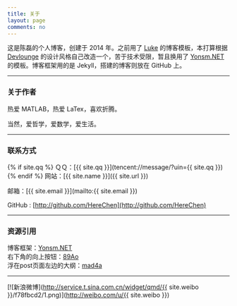 ```yaml
---
title: 关于
layout: page
comments: no
---
```


<!-- {{ site.about }} -->
这是陈磊的个人博客，创建于 2014 年。之前用了 [Luke](http://geeklu.com) 的博客模板，本打算根据 [Devlounge](http://www.devlounge.net/) 的设计风格自己改造一个，苦于技术受限，暂且换用了 [Yonsm.NET](http://yonsm.net/) 的模板。博客框架用的是 Jekyll，搭建的博客则放在 GitHub 上。

----

### 关于作者

热爱 MATLAB，热爱 LaTex，喜欢折腾。

当然，爱哲学，爱数学，爱生活。

----

### 联系方式

{% if site.qq %}
ＱＱ：[{{ site.qq }}](tencent://message/?uin={{ site.qq }})
{% endif %}
网站：[{{ site.name }}]({{ site.url }})

邮箱：[{{ site.email }}](mailto:{{ site.email }})

GitHub : [http://github.com/HereChen](http://github.com/HereChen)

---

### 资源引用

博客框架：[Yonsm.NET](http://yonsm.net/)   
右下角的向上按钮：[89Ao](http://89ao.info)  
浮在post页面左边的大纲：[mad4a](http://mad4a.me/)

---

[![新浪微博](http://service.t.sina.com.cn/widget/qmd/{{ site.weibo }}/f78fbcd2/1.png)](http://weibo.com/u/{{ site.weibo }})
<!-- 微博图片可以更改，改变 1.png 数字试试 -->
